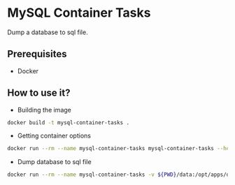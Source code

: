 # **MySQL Container Tasks**

Dump a database to sql file.

## **Prerequisites**

* Docker

## **How to use it?**

* Building the image

```sh
docker build -t mysql-container-tasks .
```

* Getting container options

```sh
docker run --rm --name mysql-container-tasks mysql-container-tasks --help
```

* Dump database to sql file

```sh
docker run --rm --name mysql-container-tasks -v ${PWD}/data:/opt/apps/data mysql-container-tasks --host {HOST_IP} --user {USER} --password {PASSWORD} --database {DATABASE}
```
